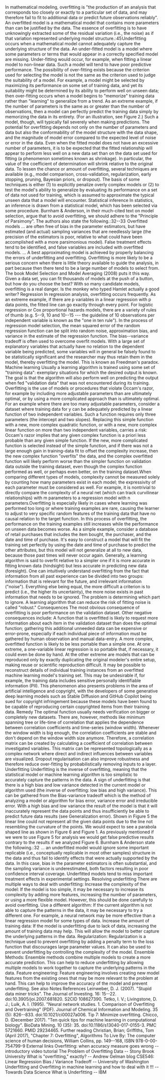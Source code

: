 In mathematical modeling, overfitting is \"the production of an analysis
that corresponds too closely or exactly to a particular set of data, and
may therefore fail to fit to additional data or predict future
observations reliably\". An overfitted model is a mathematical model
that contains more parameters than can be justified by the data. The
essence of overfitting is to have unknowingly extracted some of the
residual variation (i.e., the noise) as if that variation represented
underlying model structure.: 45 Underfitting occurs when a mathematical
model cannot adequately capture the underlying structure of the data. An
under-fitted model is a model where some parameters or terms that would
appear in a correctly specified model are missing. Under-fitting would
occur, for example, when fitting a linear model to non-linear data. Such
a model will tend to have poor predictive performance. The possibility
of over-fitting exists because the criterion used for selecting the
model is not the same as the criterion used to judge the suitability of
a model. For example, a model might be selected by maximizing its
performance on some set of training data, and yet its suitability might
be determined by its ability to perform well on unseen data; then
over-fitting occurs when a model begins to \"memorize\" training data
rather than \"learning\" to generalize from a trend. As an extreme
example, if the number of parameters is the same as or greater than the
number of observations, then a model can perfectly predict the training
data simply by memorizing the data in its entirety. (For an
illustration, see Figure 2.) Such a model, though, will typically fail
severely when making predictions. The potential for overfitting depends
not only on the number of parameters and data but also the
conformability of the model structure with the data shape, and the
magnitude of model error compared to the expected level of noise or
error in the data. Even when the fitted model does not have an excessive
number of parameters, it is to be expected that the fitted relationship
will appear to perform less well on a new data set than on the data set
used for fitting (a phenomenon sometimes known as shrinkage). In
particular, the value of the coefficient of determination will shrink
relative to the original data. To lessen the chance or amount of
overfitting, several techniques are available (e.g., model comparison,
cross-validation, regularization, early stopping, pruning, Bayesian
priors, or dropout). The basis of some techniques is either (1) to
explicitly penalize overly complex models or (2) to test the model\'s
ability to generalize by evaluating its performance on a set of data not
used for training, which is assumed to approximate the typical unseen
data that a model will encounter. Statistical inference In statistics,
an inference is drawn from a statistical model, which has been selected
via some procedure. Burnham & Anderson, in their much-cited text on
model selection, argue that to avoid overfitting, we should adhere to
the \"Principle of Parsimony\". The authors also state the
following.: 32--33  Overfitted models ... are often free of bias in the
parameter estimators, but have estimated (and actual) sampling variances
that are needlessly large (the precision of the estimators is poor,
relative to what could have been accomplished with a more parsimonious
model). False treatment effects tend to be identified, and false
variables are included with overfitted models. ... A best approximating
model is achieved by properly balancing the errors of underfitting and
overfitting. Overfitting is more likely to be a serious concern when
there is little theory available to guide the analysis, in part because
then there tend to be a large number of models to select from. The book
Model Selection and Model Averaging (2008) puts it this way. Given a
data set, you can fit thousands of models at the push of a button, but
how do you choose the best? With so many candidate models, overfitting
is a real danger. Is the monkey who typed Hamlet actually a good writer?
Regression In regression analysis, overfitting occurs frequently. As an
extreme example, if there are p variables in a linear regression with p
data points, the fitted line can go exactly through every point. For
logistic regression or Cox proportional hazards models, there are a
variety of rules of thumb (e.g. 5--9, 10 and 10--15 --- the guideline of
10 observations per independent variable is known as the \"one in ten
rule\"). In the process of regression model selection, the mean squared
error of the random regression function can be split into random noise,
approximation bias, and variance in the estimate of the regression
function. The bias--variance tradeoff is often used to overcome overfit
models. With a large set of explanatory variables that actually have no
relation to the dependent variable being predicted, some variables will
in general be falsely found to be statistically significant and the
researcher may thus retain them in the model, thereby overfitting the
model. This is known as Freedman\'s paradox. Machine learning Usually a
learning algorithm is trained using some set of \"training data\":
exemplary situations for which the desired output is known. The goal is
that the algorithm will also perform well on predicting the output when
fed \"validation data\" that was not encountered during its training.
Overfitting is the use of models or procedures that violate Occam\'s
razor, for example by including more adjustable parameters than are
ultimately optimal, or by using a more complicated approach than is
ultimately optimal. For an example where there are too many adjustable
parameters, consider a dataset where training data for y can be
adequately predicted by a linear function of two independent variables.
Such a function requires only three parameters (the intercept and two
slopes). Replacing this simple function with a new, more complex
quadratic function, or with a new, more complex linear function on more
than two independent variables, carries a risk: Occam\'s razor implies
that any given complex function is a priori less probable than any given
simple function. If the new, more complicated function is selected
instead of the simple function, and if there was not a large enough gain
in training-data fit to offset the complexity increase, then the new
complex function \"overfits\" the data, and the complex overfitted
function will likely perform worse than the simpler function on
validation data outside the training dataset, even though the complex
function performed as well, or perhaps even better, on the training
dataset.When comparing different types of models, complexity cannot be
measured solely by counting how many parameters exist in each model; the
expressivity of each parameter must be considered as well. For example,
it is nontrivial to directly compare the complexity of a neural net
(which can track curvilinear relationships) with m parameters to a
regression model with n parameters.Overfitting is especially likely in
cases where learning was performed too long or where training examples
are rare, causing the learner to adjust to very specific random features
of the training data that have no causal relation to the target
function. In this process of overfitting, the performance on the
training examples still increases while the performance on unseen data
becomes worse. As a simple example, consider a database of retail
purchases that includes the item bought, the purchaser, and the date and
time of purchase. It\'s easy to construct a model that will fit the
training set perfectly by using the date and time of purchase to predict
the other attributes, but this model will not generalize at all to new
data, because those past times will never occur again. Generally, a
learning algorithm is said to overfit relative to a simpler one if it is
more accurate in fitting known data (hindsight) but less accurate in
predicting new data (foresight). One can intuitively understand
overfitting from the fact that information from all past experience can
be divided into two groups: information that is relevant for the future,
and irrelevant information (\"noise\"). Everything else being equal, the
more difficult a criterion is to predict (i.e., the higher its
uncertainty), the more noise exists in past information that needs to be
ignored. The problem is determining which part to ignore. A learning
algorithm that can reduce the risk of fitting noise is called
\"robust.\" Consequences The most obvious consequence of overfitting is
poor performance on the validation dataset. Other negative consequences
include: A function that is overfitted is likely to request more
information about each item in the validation dataset than does the
optimal function; gathering this additional unneeded data can be
expensive or error-prone, especially if each individual piece of
information must be gathered by human observation and manual data-entry.
A more complex, overfitted function is likely to be less portable than a
simple one. At one extreme, a one-variable linear regression is so
portable that, if necessary, it could even be done by hand. At the other
extreme are models that can be reproduced only by exactly duplicating
the original modeler\'s entire setup, making reuse or scientific
reproduction difficult. It may be possible to reconstruct details of
individual training instances from an overfitted machine learning
model\'s training set. This may be undesirable if, for example, the
training data includes sensitive personally identifiable information
(PII). This phenomenon also presents problems in the area of artificial
intelligence and copyright, with the developers of some generative deep
learning models such as Stable Diffusion and GitHub Copilot being sued
for copyright infringement because these models have been found to be
capable of reproducing certain copyrighted items from their training
data. Remedy The optimal function usually needs verification on bigger
or completely new datasets. There are, however, methods like minimum
spanning tree or life-time of correlation that applies the dependence
between correlation coefficients and time-series (window width).
Whenever the window width is big enough, the correlation coefficients
are stable and don\'t depend on the window width size anymore.
Therefore, a correlation matrix can be created by calculating a
coefficient of correlation between investigated variables. This matrix
can be represented topologically as a complex network where direct and
indirect influences between variables are visualized. Dropout
regularisation can also improve robustness and therefore reduce
over-fitting by probabilistically removing inputs to a layer.
Underfitting Underfitting is the inverse of overfitting, meaning that
the statistical model or machine learning algorithm is too simplistic to
accurately capture the patterns in the data. A sign of underfitting is
that there is a high bias and low variance detected in the current model
or algorithm used (the inverse of overfitting: low bias and high
variance). This can be gathered from the Bias-variance tradeoff which is
the method of analyzing a model or algorithm for bias error, variance
error and irreducible error. With a high bias and low variance the
result of the model is that it will inaccurately represent the data
points and thus insufficiently be able to predict future data results
(see Generalization error). Shown in Figure 5 the linear line could not
represent all the given data points due to the line not resembling the
curvature of the points. We would expect to see a parabola shaped line
as shown in Figure 6 and Figure 1. As previously mentioned if we were to
use Figure 5 for analysis we would get false predictive results contrary
to the results if we analyzed Figure 6. Burnham & Anderson state the
following.: 32  ... an underfitted model would ignore some important
replicable (i.e., conceptually replicable in most other samples)
structure in the data and thus fail to identify effects that were
actually supported by the data. In this case, bias in the parameter
estimators is often substantial, and the sampling variance is
underestimated, both factors resulting in poor confidence interval
coverage. Underfitted models tend to miss important treatment effects in
experimental settings. Resolving underfitting There are multiple ways to
deal with underfitting: Increase the complexity of the model: If the
model is too simple, it may be necessary to increase its complexity by
adding more features, increasing the number of parameters, or using a
more flexible model. However, this should be done carefully to avoid
overfitting. Use a different algorithm: If the current algorithm is not
able to capture the patterns in the data, it may be necessary to try a
different one. For example, a neural network may be more effective than
a linear regression model for some types of data. Increase the amount of
training data: If the model is underfitting due to lack of data,
increasing the amount of training data may help. This will allow the
model to better capture the underlying patterns in the data.
Regularization: Regularization is a technique used to prevent
overfitting by adding a penalty term to the loss function that
discourages large parameter values. It can also be used to prevent
underfitting by controlling the complexity of the model. Ensemble
Methods: Ensemble methods combine multiple models to create a more
accurate prediction. This can help to reduce underfitting by allowing
multiple models to work together to capture the underlying patterns in
the data. Feature engineering: Feature engineering involves creating new
model features from the existing ones that may be more relevant to the
problem at hand. This can help to improve the accuracy of the model and
prevent underfitting. See also Notes References Leinweber, D. J. (2007).
\"Stupid data miner tricks\". The Journal of Investing. 16: 15--22.
doi:10.3905/joi.2007.681820. S2CID 108627390. Tetko, I. V.; Livingstone,
D. J.; Luik, A. I. (1995). \"Neural network studies. 1. Comparison of
Overfitting and Overtraining\" (PDF). Journal of Chemical Information
and Modeling. 35 (5): 826--833. doi:10.1021/ci00027a006. Tip 7: Minimize
overfitting. Chicco, D. (December 2017). \"Ten quick tips for machine
learning in computational biology\". BioData Mining. 10 (35): 35.
doi:10.1186/s13040-017-0155-3. PMC 5721660. PMID 29234465. Further
reading Christian, Brian; Griffiths, Tom (April 2017), \"Chapter 7:
Overfitting\", Algorithms To Live By: The computer science of human
decisions, William Collins, pp. 149--168, ISBN 978-0-00-754799-9
External links Overfitting: when accuracy measure goes wrong --
introductory video tutorial The Problem of Overfitting Data -- Stony
Brook University What is \"overfitting,\" exactly? -- Andrew Gelman blog
CSE546: Linear Regression Bias / Variance Tradeoff -- University of
Washington Underfitting and Overfitting in machine learning and how to
deal with it !!! -- Towards Data Science What is Underfitting -- IBM
